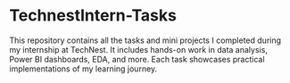 # TechnestIntern-Tasks
This repository contains all the tasks and mini projects I completed during my internship at TechNest. It includes hands-on work in data analysis, Power BI dashboards, EDA, and more. Each task showcases practical implementations of my learning journey.
